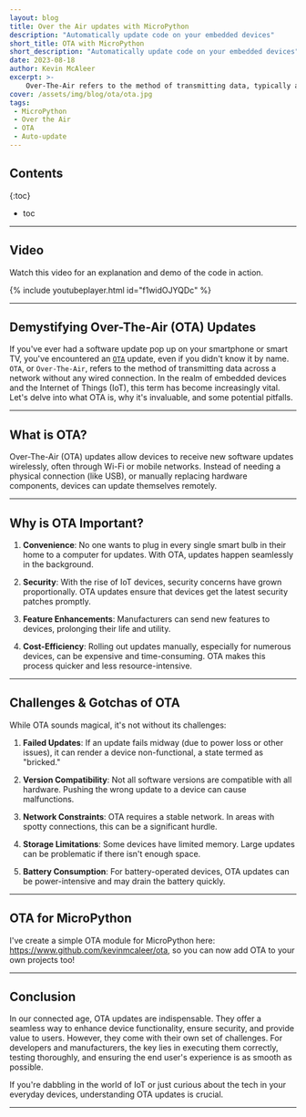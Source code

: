 ```yaml
---
layout: blog
title: Over the Air updates with MicroPython  
description: "Automatically update code on your embedded devices"
short_title: OTA with MicroPython 
short_description: "Automatically update code on your embedded devices"
date: 2023-08-18
author: Kevin McAleer
excerpt: >-
    Over-The-Air refers to the method of transmitting data, typically a software update, across a network without any wired connection
cover: /assets/img/blog/ota/ota.jpg
tags: 
 - MicroPython
 - Over the Air
 - OTA
 - Auto-update
---
```


## Contents

{:toc}
* toc

---

## Video

Watch this video for an explanation and demo of the code in action.

{% include youtubeplayer.html id="f1widOJYQDc" %}

---

## Demystifying Over-The-Air (OTA) Updates

If you've ever had a software update pop up on your smartphone or smart TV, you've encountered an [`OTA`](/resources/glossary#ota) update, even if you didn't know it by name. `OTA`, or `Over-The-Air`, refers to the method of transmitting data across a network without any wired connection. In the realm of embedded devices and the Internet of Things (IoT), this term has become increasingly vital. Let's delve into what OTA is, why it's invaluable, and some potential pitfalls.

---

## What is OTA?

Over-The-Air (OTA) updates allow devices to receive new software updates wirelessly, often through Wi-Fi or mobile networks. Instead of needing a physical connection (like USB), or manually replacing hardware components, devices can update themselves remotely.

---

## Why is OTA Important?

1. **Convenience**: No one wants to plug in every single smart bulb in their home to a computer for updates. With OTA, updates happen seamlessly in the background.

1. **Security**: With the rise of IoT devices, security concerns have grown proportionally. OTA updates ensure that devices get the latest security patches promptly.

1. **Feature Enhancements**: Manufacturers can send new features to devices, prolonging their life and utility.

1. **Cost-Efficiency**: Rolling out updates manually, especially for numerous devices, can be expensive and time-consuming. OTA makes this process quicker and less resource-intensive.

---

## Challenges & Gotchas of OTA

While OTA sounds magical, it's not without its challenges:

1. **Failed Updates**: If an update fails midway (due to power loss or other issues), it can render a device non-functional, a state termed as "bricked."

1. **Version Compatibility**: Not all software versions are compatible with all hardware. Pushing the wrong update to a device can cause malfunctions.

1. **Network Constraints**: OTA requires a stable network. In areas with spotty connections, this can be a significant hurdle.

1. **Storage Limitations**: Some devices have limited memory. Large updates can be problematic if there isn't enough space.

1. **Battery Consumption**: For battery-operated devices, OTA updates can be power-intensive and may drain the battery quickly.

---

## OTA for MicroPython

I've create a simple OTA module for MicroPython here: <https://www.github.com/kevinmcaleer/ota>, so you can now add OTA to your own projects too!

---

## Conclusion

In our connected age, OTA updates are indispensable. They offer a seamless way to enhance device functionality, ensure security, and provide value to users. However, they come with their own set of challenges. For developers and manufacturers, the key lies in executing them correctly, testing thoroughly, and ensuring the end user's experience is as smooth as possible.

If you're dabbling in the world of IoT or just curious about the tech in your everyday devices, understanding OTA updates is crucial.

---
